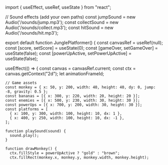 import { useEffect, useRef, useState } from "react";

// Sound effects (add your own paths)
const jumpSound = new Audio('/sounds/jump.mp3');
const collectSound = new Audio('/sounds/collect.mp3');
const hitSound = new Audio('/sounds/hit.mp3');

export default function JunglePlatformer() {
  const canvasRef = useRef(null);
  const [score, setScore] = useState(0);
  const [gameOver, setGameOver] = useState(false);
  const [powerUpActive, setPowerUpActive] = useState(false);

  useEffect(() => {
    const canvas = canvasRef.current;
    const ctx = canvas.getContext("2d");
    let animationFrameId;

    // Game assets
    const monkey = { x: 50, y: 200, width: 40, height: 40, dy: 0, jump: -8, gravity: 0.5 };
    const bananas = [{ x: 300, y: 220, width: 20, height: 20 }];
    const enemies = [{ x: 500, y: 230, width: 30, height: 30 }];
    const powerUps = [{ x: 700, y: 200, width: 30, height: 30 }];
    const platforms = [
      { x: 100, y: 300, width: 100, height: 10, dx: 1 },
      { x: 400, y: 250, width: 100, height: 10, dx: -1 },
    ];

    function playSound(sound) {
      sound.play();
    }

    function drawMonkey() {
      ctx.fillStyle = powerUpActive ? "gold" : "brown";
      ctx.fillRect(monkey.x, monkey.y, monkey.width, monkey.height);
